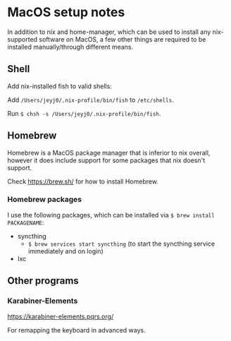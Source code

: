 # MacOS setup notes

In addition to nix and home-manager, which can be used to install any
nix-supported software on MacOS, a few other things are required to be
installed manually/through different means.

## Shell

Add nix-installed fish to valid shells:

Add `/Users/jeyj0/.nix-profile/bin/fish` to `/etc/shells`.

Run `$ chsh -s /Users/jeyj0/.nix-profile/bin/fish`.

## Homebrew

Homebrew is a MacOS package manager that is inferior to nix overall, however it
does include support for some packages that nix doesn't support.

Check https://brew.sh/ for how to install Homebrew.

### Homebrew packages

I use the following packages, which can be installed via `$ brew install
PACKAGENAME`:

- syncthing
  + `$ brew services start syncthing` (to start the syncthing service
    immediately and on login)
- lxc

## Other programs

### Karabiner-Elements

https://karabiner-elements.pqrs.org/

For remapping the keyboard in advanced ways.
